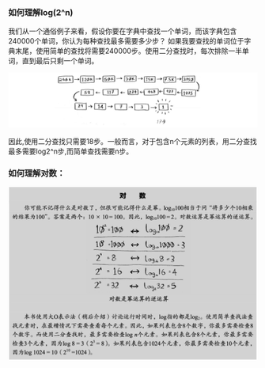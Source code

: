 ### 如何理解log(2^n)

我们从一个通俗例子来看，假设你要在字典中查找一个单词，而该字典包含240000个单词，你认为每种查找最多需要多少步？
如果我要查找的单词位于字典末尾，使用简单的查找将需要240000步。使用二分查找时，每次排除一半单词，直到最后只剩一个单词。

![这是图片](image/二分查找.png)

因此,使用二分查找只需要18步。一般而言，对于包含n个元素的列表，用二分查找最多需要log2^n步,而简单查找需要n步。

### 如何理解对数：
![这是图片](image/对数.png)

